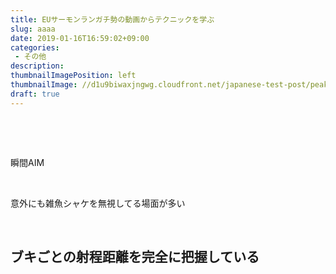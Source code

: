 ```yaml
---
title: EUサーモンランガチ勢の動画からテクニックを学ぶ
slug: aaaa
date: 2019-01-16T16:59:02+09:00
categories: 
 - その他
description: 
thumbnailImagePosition: left
thumbnailImage: //d1u9biwaxjngwg.cloudfront.net/japanese-test-post/peak-140.jpg
draft: true
---
```


<!--more-->

&nbsp;

&nbsp;

瞬間AIM

&nbsp;

意外にも雑魚シャケを無視してる場面が多い

&nbsp;
<h2>ブキごとの射程距離を完全に把握している</h2>
&nbsp;

&nbsp;

&nbsp;
